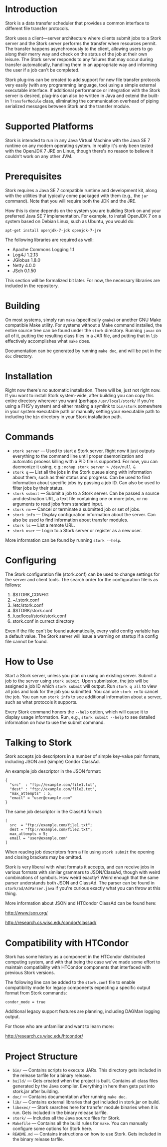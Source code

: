 Introduction
============

Stork is a data transfer scheduler that provides a common interface to
different file transfer protocols.

Stork uses a client—server architecture where clients submit jobs to a Stork
server and the Stork server performs the transfer when resources permit. The
transfer happens asynchronously to the client, allowing users to go along their
merry way and check on the status of the job at their own leisure. The Stork
server responds to any failures that may occur during transfer automatically,
handling them in an appropriate way and informing the user if a job can't be
completed.

Stork plug-ins can be created to add support for new file transfer protocols
very easily (with any programming language, too) using a simple external
executable interface. If additional performance or integration with the Stork
server is desired, plug-ins can also be written in Java and extend the built-in
`TransferModule` class, eliminating the communication overhead of piping
serialized messages between Stork and the transfer module.

Supported Platforms
===================

Stork is intended to run in any Java Virtual Machine with the Java SE 7 runtime
on any modern operating system. In reality it's only been tested with the
OpenJDK 7 JRE on Linux, though there's no reason to believe it couldn't work on
any other JVM.

Prerequisites
=============

Stork requires a Java SE 7 compatible runtime and development kit, along with
the utilities that typically come packaged with them (e.g., the `jar` command).
Note that you will require both the JDK and the JRE.

How this is done depends on the system you are building Stork on and your
preferred Java SE 7 implementation. For example, to install OpenJDK 7 on a
system based on Debian Linux, such as Ubuntu, you would do:

    apt-get install openjdk-7-jdk openjdk-7-jre

The following libraries are required as well:

* Apache Commons Logging 1.1
* Log4J 1.2.13
* JGlobus 1.8.0
* Netty 4.0.0
* JSch 0.1.50

This section will be formalized bit later. For now, the necessary libraries are
included in the repository.

Building
========

On most systems, simply run `make` (specifically `gmake`) or another GNU Make
compatible Make utility. For systems without a Make command installed, the
entire source tree can be found under the `stork` directory.  Running `javac`
on all of it, putting the resulting class files in a JAR file, and putting that
in `lib` effectively accomplishes what `make` does.

Documentation can be generated by running `make doc`, and will be put in the
`doc` directory.

Installation
============

Right now there's no automatic installation. There will be, just not right now.
If you want to install Stork system-wide, after building you can copy this
entire directory wherever you want (perhaps `/usr/local/stork/` if you're using
a FHS'y system) and either making a symlink to `bin/stork` somewhere in your
system executable path or manually setting your executable path to including
the `bin` directory in your Stork installation path.

Commands
========

* `stork server` — Used to start a Stork server. Right now it just outputs
  everything to the command line until proper daemonization and automatic
process killing with a PID file is supported. For now, you can daemonize it
using, e.g.: `nohup stork server > /dev/null &`
* `stork q` — List all the jobs in the Stork queue along with information about
  them, such as their status and progress. Can be used to find information
about specific jobs by passing a job ID. Can also be used to filter jobs by
their status.
* `stork submit` — Submit a job to a Stork server. Can be passed a source and
  destination URL, a text file containing one or more jobs, or no arguments to
read jobs from standard input.
* `stork rm` — Cancel or terminate a submitted job or set of jobs.
* `stork info` — Display configuration information about the server.  Can also
  be used to find information about transfer modules.
* `stork ls` — List a remote URL.
* `stork user` — Login to a Stork server or register as a new user.

More information can be found by running `stork --help`.

Configuring
===========

The Stork configuration file (stork.conf) can be used to change settings for
the server and client tools. The search order for the configuration file is as
follows:

1. $STORK\_CONFIG
2. ~/.stork.conf
3. /etc/stork.conf
4. $STORK/stork.conf
5. /usr/local/stork/stork.conf
6. stork.conf in currect directory

Even if the file can't be found automatically, every valid config
variable has a default value. The Stork server will issue a warning
on startup if a config file cannot be found.

How to Use
==========

Start a Stork server, unless you plan on using an existing server.  Submit a
job to the server using `stork submit`. Upon submission, the job will be
assigned a job ID which `stork submit` will output. Run `stork q all` to view
all jobs and look for the job you submitted.  You can use `stork rm` to cancel
the job. You can run `stork info` to see additional information about a server,
such as what protocols it supports.

Every Stork command honors the `--help` option, which will cause it to display
usage information. Run, e.g., `stork submit --help` to see detailed information
on how to use the submit command.

Talking to Stork
================

Stork accepts job descriptors in a number of simple key-value pair
formats, including JSON and (simple) Condor ClassAd.

An example job descriptor in the JSON format:

    {
      "src"  : "ftp://example.com/file1.txt",
      "dest" : "ftp://example.com/file2.txt",
      "max_attempts" : 5,
      "email" = "user@example.com"
    }

The same job descriptor in the ClassAd format:

    [
      src  = "ftp://example.com/file1.txt";
      dest = "ftp://example.com/file2.txt";
      max_attempts = 5;
      email = "user@example.com"
    ]

When reading job descriptors from a file using `stork submit` the
opening and closing brackets may be omitted.

Stork is very liberal with what formats it accepts, and can receive
jobs in various formats with similar grammars to JSON/ClassAd, though
with weird combinations of symbols. How weird exactly? Weird enough
that the same parser understands both JSON and ClassAd. The parser can
be found in `stork/ad/AdParser.java` if you're curious exactly what you
can throw at this thing.

More information about JSON and HTCondor ClassAd can be found here:

  <http://www.json.org/>

  <http://research.cs.wisc.edu/condor/classad/>

Compatibility with HTCondor
===========================

Stork has some history as a component in the HTCondor distributed
computing system, and with that being the case we've made some effort
to maintain compatibility with HTCondor components that interfaced with
previous Stork versions.

The following line can be added to the `stork.conf` file to enable
compatibility mode for legacy components expecting a specific output
format from Stork commands:

    condor_mode = true

Additional legacy support features are planning, including DAGMan
logging output.

For those who are unfamiliar and want to learn more:

  <http://research.cs.wisc.edu/htcondor/>

Project Structure
=================

* `bin/` — Contains scripts to execute JARs. This directory gets included in
  the release tarfile for a binary release.
* `build/` — Gets created when the project is built. Contains all class files
  generated by the Java compiler. Everything in here then gets put into
  stork.jar after building.
* `doc/` — Contains documentation after running `make doc`.
* `lib/` — Contains external libraries that get included in stork.jar on build.  
* `libexec/` — Stork searches here for transfer module binaries when it is run.
  Gets included in the binary release tarfile.
* `stork/` — Includes all the Java source files for Stork.
* `Makefile` — Contains all the build rules for `make`. You can manually
  configure some options for Stork here.
* `README.md` — Contains instructions on how to use Stork. Gets included in the
  binary release tarfile.
